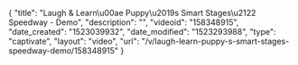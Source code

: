 {
    "title": "Laugh & Learn\u00ae Puppy\u2019s Smart Stages\u2122 Speedway - Demo",
    "description": "",
    "videoid": "158348915",
    "date_created": "1523039932",
    "date_modified": "1523293988",
    "type": "captivate",
    "layout": "video",
    "url": "\/v\/laugh-learn-puppy-s-smart-stages-speedway-demo\/158348915"
}
